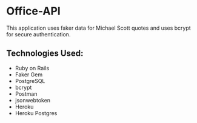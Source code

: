 # Office-API

This application uses faker data for Michael Scott quotes and uses bcrypt for secure authentication.

## Technologies Used:

- Ruby on Rails
- Faker Gem
- PostgreSQL
- bcrypt
- Postman
- jsonwebtoken
- Heroku
- Heroku Postgres
